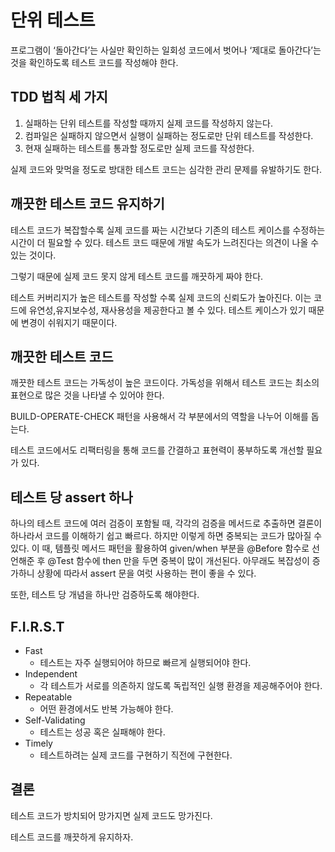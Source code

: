 # 단위 테스트

프로그램이 ‘돌아간다’는 사실만 확인하는 일회성 코드에서 벗어나 
‘제대로 돌아간다’는 것을 확인하도록 테스트 코드를 작성해야 한다.

## TDD 법칙 세 가지

1. 실패하는 단위 테스트를 작성할 때까지 실제 코드를 작성하지 않는다.
2. 컴파일은 실패하지 않으면서 실행이 실패하는 정도로만 단위 테스트를 작성한다.
3. 현재 실패하는 테스트를 통과할 정도로만 실제 코드를 작성한다.

실제 코드와 맞먹을 정도로 방대한 테스트 코드는 심각한 관리 문제를 유발하기도 한다.

## 깨끗한 테스트 코드 유지하기

테스트 코드가 복잡할수록 실제 코드를 짜는 시간보다 기존의 테스트 케이스를 수정하는 시간이 더 필요할 수 있다. 테스트 코드 때문에 개발 속도가 느려진다는 의견이 나올 수 있는 것이다.

그렇기 때문에 실제 코드 못지 않게 테스트 코드를 깨끗하게 짜야 한다.

테스트 커버리지가 높은 테스트를 작성할 수록 실제 코드의 신뢰도가 높아진다. 이는 코드에 유연성,유지보수성, 재사용성을 제공한다고 볼 수 있다. 테스트 케이스가 있기 때문에 변경이 쉬워지기 때문이다.

## 깨끗한 테스트 코드

깨끗한 테스트 코드는 가독성이 높은 코드이다. 가독성을 위해서 테스트 코드는 최소의 표현으로 많은 것을 나타낼 수 있어야 한다.

BUILD-OPERATE-CHECK 패턴을 사용해서 각 부분에서의 역할을 나누어 이해를 돕는다.

테스트 코드에서도 리팩터링을 통해 코드를 간결하고 표현력이 풍부하도록 개선할 필요가 있다.

## 테스트 당 assert 하나

하나의 테스트 코드에 여러 검증이 포함될 때, 각각의 검증을 메서드로 추출하면 결론이 하나라서 코드를 이해하기 쉽고 빠르다. 하지만 이렇게 하면 중복되는 코드가 많아질 수 있다. 이 때, 템플릿 메서드 패턴을 활용하여 given/when 부분을 @Before 함수로 선언해준 후 @Test 함수에 then 만을 두면 중복이 많이 개선된다. 아무래도 복잡성이 증가하니 상황에 따라서 assert 문을 여럿 사용하는 편이 좋을 수 있다.

또한, 테스트 당 개념을 하나만 검증하도록 해야한다. 

## F.I.R.S.T

- Fast
    - 테스트는 자주 실행되어야 하므로 빠르게 실행되어야 한다.
- Independent
    - 각 테스트가 서로를 의존하지 않도록 독립적인 실행 환경을 제공해주어야 한다.
- Repeatable
    - 어떤 환경에서도 반복 가능해야 한다.
- Self-Validating
    - 테스트는 성공 혹은 실패해야 한다.
- Timely
    - 테스트하려는 실제 코드를 구현하기 직전에 구현한다.

## 결론

테스트 코드가 방치되어 망가지면 실제 코드도 망가진다.

테스트 코드를 깨끗하게 유지하자.
